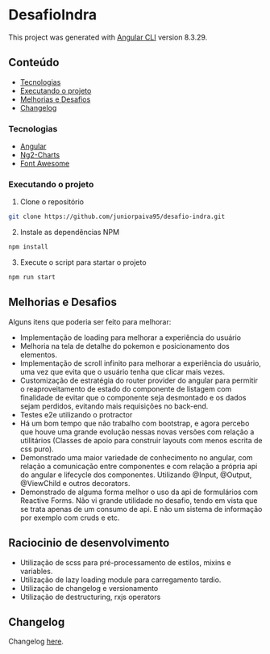# DesafioIndra

This project was generated with [Angular CLI](https://github.com/angular/angular-cli) version 8.3.29.

## Conteúdo

* [Tecnologias](#tecnologias)
* [Executando o projeto](#executando-o-projeto)
* [Melhorias e Desafios](#melhorias-e-desafios)
* [Changelog](#changelog)

### Tecnologias
* [Angular](https://v8.angular.io/docs)
* [Ng2-Charts](https://valor-software.com/ng2-charts/)
* [Font Awesome](https://fontawesome.com)

### Executando o projeto

1. Clone o repositório
```sh
git clone https://github.com/juniorpaiva95/desafio-indra.git
```
2. Instale as dependências NPM
```sh
npm install
```
3. Execute o script para startar o projeto
```sh
npm run start
```

## Melhorias e Desafios
Alguns itens que poderia ser feito para melhorar:
*  Implementação de loading para melhorar a experiência do usuário
*  Melhoria na tela de detalhe do pokemon e posicionamento dos elementos.
*  Implementação de scroll infinito para melhorar a experiência do usuário, uma vez que evita que o usuário tenha que clicar mais vezes.
*  Customização de estratégia do router provider do angular para permitir o reaproveitamento de estado do componente de listagem com finalidade de evitar que o componente seja desmontado e os dados sejam perdidos, evitando mais requisições no back-end.
*  Testes e2e utilizando o protractor
*  Há um bom tempo que não trabalho com bootstrap, e agora percebo que houve uma grande evolução nessas novas versões com relação a utilitários (Classes de apoio para construir layouts com menos escrita de css puro). 
*  Demonstrado uma maior variedade de conhecimento no angular, com relação a comunicação entre componentes e com relação a própria api do angular e lifecycle dos componentes. Utilizando @Input, @Output, @ViewChild e outros decorators.
*  Demonstrado de alguma forma melhor o uso da api de formulários com Reactive Forms. Não vi grande utilidade no desafio, tendo em vista que se trata apenas de um consumo de api. E não um sistema de informação por exemplo com cruds e etc.

## Raciocinio de desenvolvimento

*  Utilização de scss para pré-processamento de estilos, mixins e variables.
*  Utilização de lazy loading module para carregamento tardio.
*  Utilização de changelog e versionamento
*  Utilização de destructuring, rxjs operators


## Changelog
Changelog [here](./CHANGELOG.md).